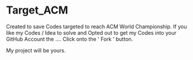 # Target_ACM
Created to save Codes targeted to reach ACM World Championship. If you like my Codes / Idea to solve and Opted out to get my Codes into your GitHub Account the .... Click onto the ' Fork ' button.

My project will be yours.
